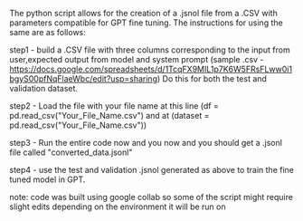 The python script allows for the creation of a .jsnol file from a .CSV with parameters compatible for GPT fine tuning. The instructions for using the same are as follows:

step1 - build a .CSV file with three columns corresponding to the input from user,expected output from model and system prompt 
(sample .csv - https://docs.google.com/spreadsheets/d/1TcqFX9MIL1p7K6W5FRsFLww0i1bgyS00pfNqFlaeWbc/edit?usp=sharing) Do this for both the test and validation dataset.

step2 - Load the file with your file name at this line (df = pd.read_csv("Your_File_Name.csv") and at (dataset = pd.read_csv("Your_File_Name.csv"))

step3 - Run the entire code now and you now and you should get a .jsonl file called "converted_data.jsonl"

step4 - use the test and validation .jsnol generated as above to train the fine tuned model in GPT.

note: code was built using google collab so some of the script might require slight edits depending on the environment it will be run on
